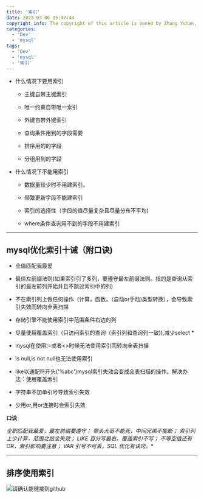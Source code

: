 ```yaml
---
title: '索引'
date: 2023-03-06 15:47:44
copyright_info: The copyright of this article is owned by Zhang Yuhan, and it follows the CC BY-NC-SA 4.0 agreement. For reprinting, please attach the original source link and this statement
categories: 
  - 'Dev'
  - 'mysql'
tags: 
  - 'Dev'
  - 'mysql'
  - '索引'
---
```

-   什么情况下要用索引
    
    -   主键自带主键索引
        
    -   唯一约束自带唯一索引
        
    -   外键自带外键索引
        
    -   查询条件用到的字段需要
        
    -   排序用的的字段
        
    -   分组用到的字段
        
-   什么情况下不能用索引
    
    -   数据量较少时不用建索引。
        
    -   频繁更新字段不能建索引
        
    -   索引的选择性（字段的值尽量复杂且尽量分布不平均)
        
    -   where条件查询用不到的字段不用建索引
***
## mysql优化索引十诫（附口诀)

- 全值匹配我最爱
    
-   最佳左前缀法则(如果索引引了多列，要遵守最左前缀法则。指的是查询从索引的最左前列开始并且不跳过索引中的列)
    
-   不在索引列上做任何操作（计算，函数，（自动or手动)类型转换），会导致索引失效而转向全表扫描
    
-   存储引擎不能使用索引中范围条件右边的列
    
-   尽量使用覆盖索引（只访问索引的查询（索引列和查询列一致)),减少select *
    
-   mysql在使用!=或者<>时候无法使用索引而转向全表扫描
    
-   is null,is not null也无法使用索引
    
-   like以通配符开头('%abc')mysql索引失效会变成全表扫描的操作。解决办法：使用覆盖索引
    
-   字符串不加单引号导致索引失效
    
-   少用or,用or连接时会索引失效

**口诀**

**全职匹配我最爱，最左前缀要遵守； 
带头大哥不能死，中间兄弟不能断；
索引列上少计算，范围之后全失效； 
LIKE 百分写最右，覆盖索引不写*； 
不等空值还有OR，索引影响要注意； 
VAR 引号不可丢，SQL 优化有诀窍。**

***
## 排序使用索引

![请确认能链接到github](https://cdn.jsdelivr.net/gh/Zhangyuhannerv/picture-host-1@main/20210810170647.png)
